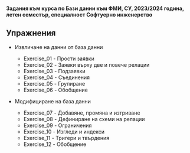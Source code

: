 #### Задания към курса по Бази данни към ФМИ, СУ, 2023/2024 година, летен семестър, специалност Софтуерно инженерство
## Упражнения

- Извличане на данни от база данни

   - Exercise_01 - Прости заявки
   - Exercise_02 - Заявки върху две и повече релации
   - Exercise_03 - Подзаявки
   - Exercise_04 - Съединения
   - Exercise_05 - Групиране
   - Exercise_06 - Обобщение
   
- Модифициране на база данни
  
   - Exercise_07 - Добавяне, промяна и изтриване
   - Exercise_08 - Дефиниране на схеми на релации
   - Exercise_09 - Ограничения
   - Exercise_10 - Изгледи и индекси
   - Exercise_11 - Тригери и твърдения
   - Exercise_12 - Обобщение
